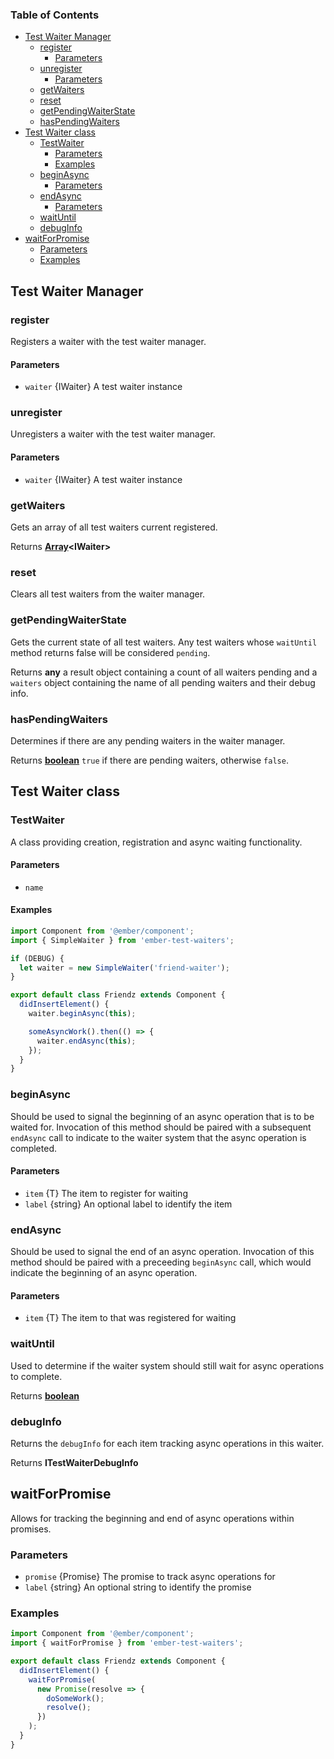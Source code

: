 <!-- Generated by documentation.js. Update this documentation by updating the source code. -->

### Table of Contents

- [Test Waiter Manager][1]
  - [register][2]
    - [Parameters][3]
  - [unregister][4]
    - [Parameters][5]
  - [getWaiters][6]
  - [reset][7]
  - [getPendingWaiterState][8]
  - [hasPendingWaiters][9]
- [Test Waiter class][10]
  - [TestWaiter][11]
    - [Parameters][12]
    - [Examples][13]
  - [beginAsync][14]
    - [Parameters][15]
  - [endAsync][16]
    - [Parameters][17]
  - [waitUntil][18]
  - [debugInfo][19]
- [waitForPromise][20]
  - [Parameters][21]
  - [Examples][22]

## Test Waiter Manager

### register

Registers a waiter with the test waiter manager.

#### Parameters

- `waiter` {IWaiter} A test waiter instance

### unregister

Unregisters a waiter with the test waiter manager.

#### Parameters

- `waiter` {IWaiter} A test waiter instance

### getWaiters

Gets an array of all test waiters current registered.

Returns **[Array][23]&lt;IWaiter>**

### reset

Clears all test waiters from the waiter manager.

### getPendingWaiterState

Gets the current state of all test waiters. Any test waiters whose
`waitUntil` method returns false will be considered `pending`.

Returns **any** a result object containing a count of all waiters pending and
a `waiters` object containing the name of all pending waiters and their
debug info.

### hasPendingWaiters

Determines if there are any pending waiters in the waiter manager.

Returns **[boolean][24]** `true` if there are pending waiters, otherwise `false`.

## Test Waiter class

### TestWaiter

A class providing creation, registration and async waiting functionality.

#### Parameters

- `name`

#### Examples

```javascript
import Component from '@ember/component';
import { SimpleWaiter } from 'ember-test-waiters';

if (DEBUG) {
  let waiter = new SimpleWaiter('friend-waiter');
}

export default class Friendz extends Component {
  didInsertElement() {
    waiter.beginAsync(this);

    someAsyncWork().then(() => {
      waiter.endAsync(this);
    });
  }
}
```

### beginAsync

Should be used to signal the beginning of an async operation that
is to be waited for. Invocation of this method should be paired with a subsequent
`endAsync` call to indicate to the waiter system that the async operation is completed.

#### Parameters

- `item` {T} The item to register for waiting
- `label` {string} An optional label to identify the item

### endAsync

Should be used to signal the end of an async operation. Invocation of this
method should be paired with a preceeding `beginAsync` call, which would indicate the
beginning of an async operation.

#### Parameters

- `item` {T} The item to that was registered for waiting

### waitUntil

Used to determine if the waiter system should still wait for async
operations to complete.

Returns **[boolean][24]**

### debugInfo

Returns the `debugInfo` for each item tracking async operations in this waiter.

Returns **ITestWaiterDebugInfo**

## waitForPromise

Allows for tracking the beginning and end of async operations within promises.

### Parameters

- `promise` {Promise<T>} The promise to track async operations for
- `label` {string} An optional string to identify the promise

### Examples

```javascript
import Component from '@ember/component';
import { waitForPromise } from 'ember-test-waiters';

export default class Friendz extends Component {
  didInsertElement() {
    waitForPromise(
      new Promise(resolve => {
        doSomeWork();
        resolve();
      })
    );
  }
}
```

[1]: #test-waiter-manager
[2]: #register
[3]: #parameters
[4]: #unregister
[5]: #parameters-1
[6]: #getwaiters
[7]: #reset
[8]: #getpendingwaiterstate
[9]: #haspendingwaiters
[10]: #test-waiter-class
[11]: #testwaiter
[12]: #parameters-2
[13]: #examples
[14]: #beginasync
[15]: #parameters-3
[16]: #endasync
[17]: #parameters-4
[18]: #waituntil
[19]: #debuginfo
[20]: #waitforpromise
[21]: #parameters-5
[22]: #examples-1
[23]: https://developer.mozilla.org/docs/Web/JavaScript/Reference/Global_Objects/Array
[24]: https://developer.mozilla.org/docs/Web/JavaScript/Reference/Global_Objects/Boolean
